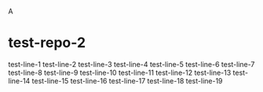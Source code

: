
A
# test-repo-2
test-line-1
test-line-2
test-line-3
test-line-4
test-line-5
test-line-6
test-line-7
test-line-8
test-line-9
test-line-10
test-line-11
test-line-12
test-line-13
test-line-14
test-line-15
test-line-16
test-line-17
test-line-18
test-line-19
